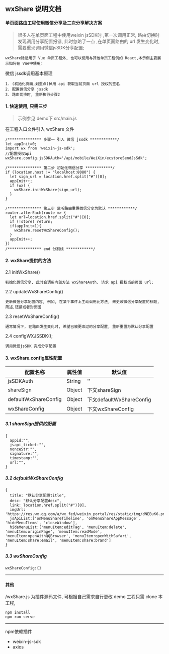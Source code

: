 ## wxShare 说明文档

#### 单页面路由工程使用微信分享及二次分享解决方案


>很多人在单页面工程中使用weixin jsSDK时 ,第一次调用正常, 路由切换时发现调用分享配置报错, 此时忽略了一点 ,在单页面路由的 url 发生变化时, 需要重现调用微信jsSDK分享配置;

`wxShare除适用于 Vue 单页工程外, 也可以使用与其他单页工程例如 React,本示例主要展示如何在 Vue中使用`;


微信 jssdk调用基本原理
```
1. (初始化页面,划重点)掉用 api 获取当前页面 url 授权的签名
2. 配置微信分享 jssdk
3. 路由切换时, 重新执行步骤2
```


#### 1. 快速使用, 只需三步

> 示例参见 demo下 src/main.js

在工程入口文件引入 wxShare 文件
```
/*************** 步骤一 引入 微信 jssdk ************/
let appInit=0;
import wx from 'weixin-js-sdk';
//配置授权api
wxShare.config.jsSDKAuth='/api/mobile/WeiXin/ecstoreSendJsSdk';
```

```
/*************** 第二步 初始化微信分享 ************/
if (location.host != "localhost:8080") {
  let sign_url = location.href.split("#")[0];
  appInit++;
  if (wx) {
    wxShare.initWxShare(sign_url);
  }
}
```

```
/*************** 第三步 监听路由重置微信分享为默认 ************/
router.afterEach(route => {
  let url=location.href.split("#")[0];
  if (!store) return;
  if(appInit>1){
    wxShare.resetWxShareConfig();
  }
  appInit++;
})
/*************** end 分割线 ************/
```

#### 2. wxShare提供的方法
2.1 initWxShare()
```
初始化微信分享, 此时会调用内部方法 wxShareAuth, 请求 api 授权当前页面 url;
```
2.2 updateWxShareConfig()
```
更新微信分享配置内容, 例如, 在某个事件上主动调用此方法, 来更改微信分享配置的标题, 简述,链接或者封面图
```
2.3 resetWxShareConfig()
```
通常情况下, 在路由发生变化时, 希望已被更改过的分享配置, 重新重置为默认分享配置
```
2.4 configWXJSSDK();
```
调用微信jsSDK 完成分享配置
```

#### 3. wxShare.config属性配置

|配置名称|属性值|默认值|
|-|-|-|
|jsSDKAuth|String|''|
|shareSign|Object|下文shareSign|
|defaultWxShareConfig|Object|下文defaultWxShareConfig|
|wxShareConfig|Object|下文wxShareConfig|



##### 3.1 shareSign提供的配置

```
{
  appid:"",
  jsapi_ticket:"",
  nonceStr:"",
  signature:"",
  timestamp:'',
  url:"",
}
```
##### 3.2 defaultWxShareConfig

```
{
  title: "默认分享配置title",
  desc: "默认分享配置desc",
  link: location.href.split("#")[0],
  imgUrl: 'https://res.wx.qq.com/a/wx_fed/weixin_portal/res/static/img/dNEBuK6.png',
  jsApiList:['onMenuShareTimeline', 'onMenuShareAppMessage', 'hideMenuItems', 'closeWindow'],
  hideMenuList:['menuItem:editTag', 'menuItem:delete', 'menuItem:originPage', 'menuItem:readMode', 'menuItem:openWithQQBrowser', 'menuItem:openWithSafari', 'menuItem:share:email', 'menuItem:share:brand']
}
```

##### 3.3 wxShareConfig

```
wxShareConfig:{}
```
-------
#### 其他
 /wxShare.js 为插件源码文件, 可根据自己需求自行更改
demo 工程只需 clone 本工程,
```
npm install
npm run serve
```
--------

npm依赖插件

 + weixin-js-sdk
 + axios
